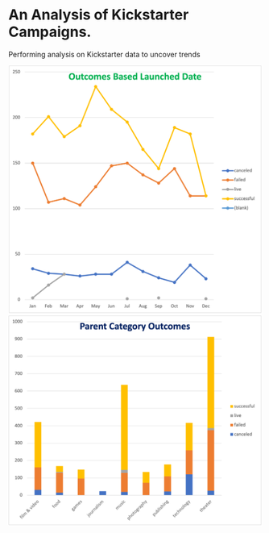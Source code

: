 # An Analysis of Kickstarter Campaigns.
Performing analysis on Kickstarter data to uncover trends


![Outcomes_Based_LaunchDate](./Outcomes_Based_LaunchDate.png)
![ParentCategory_OutcomeChart](./ParentCategory_OutcomeChart.png)
